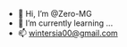 - 👋 Hi, I’m @Zero-MG
- 🌱 I’m currently learning ...
- 📫 wintersia00@gmail.com

<!---
Zero-MG/Zero-MG is a ✨ special ✨ repository because its `README.md` (this file) appears on your GitHub profile.
You can click the Preview link to take a look at your changes.
--->

